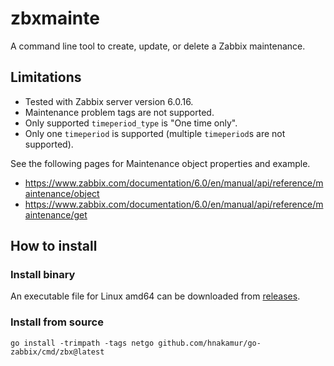 # zbxmainte

A command line tool to create, update, or delete a Zabbix maintenance.

## Limitations

- Tested with Zabbix server version 6.0.16.
- Maintenance problem tags are not supported.
- Only supported `timeperiod_type` is "One time only".
- Only one `timeperiod` is supported (multiple `timeperiod`s are not supported).

See the following pages for Maintenance object properties and example.
- https://www.zabbix.com/documentation/6.0/en/manual/api/reference/maintenance/object
- https://www.zabbix.com/documentation/6.0/en/manual/api/reference/maintenance/get

## How to install

### Install binary

An executable file for Linux amd64 can be downloaded from [releases](https://github.com/hnakamur/go-zabbix/releases).

### Install from source

```
go install -trimpath -tags netgo github.com/hnakamur/go-zabbix/cmd/zbx@latest
```
